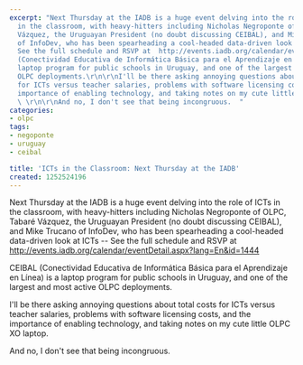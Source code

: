 ```yaml
---
excerpt: "Next Thursday at the IADB is a huge event delving into the role of ICTs
  in the classroom, with heavy-hitters including Nicholas Negroponte of OLPC, Tabaré
  Vázquez, the Uruguayan President (no doubt discussing CEIBAL), and Mike Trucano
  of InfoDev, who has been spearheading a cool-headed data-driven look at ICTs --
  See the full schedule and RSVP at  http://events.iadb.org/calendar/eventDetail.aspx?lang=En&id=1444\r\n\r\nCEIBAL
  (Conectividad Educativa de Informática Básica para el Aprendizaje en Línea) is a
  laptop program for public schools in Uruguay, and one of the largest and most active
  OLPC deployments.\r\n\r\nI'll be there asking annoying questions about total costs
  for ICTs versus teacher salaries, problems with software licensing costs, and the
  importance of enabling technology, and taking notes on my cute little OLPC XO laptop.
  \ \r\n\r\nAnd no, I don't see that being incongruous.  "
categories:
- olpc
tags:
- negoponte
- uruguay
- ceibal

title: 'ICTs in the Classroom: Next Thursday at the IADB'
created: 1252524196
---
```

Next Thursday at the IADB is a huge event delving into the role of ICTs in the classroom, with heavy-hitters including Nicholas Negroponte of OLPC, Tabaré Vázquez, the Uruguayan President (no doubt discussing CEIBAL), and Mike Trucano of InfoDev, who has been spearheading a cool-headed data-driven look at ICTs -- See the full schedule and RSVP at  http://events.iadb.org/calendar/eventDetail.aspx?lang=En&id=1444

CEIBAL (Conectividad Educativa de Informática Básica para el Aprendizaje en Línea) is a laptop program for public schools in Uruguay, and one of the largest and most active OLPC deployments.

I'll be there asking annoying questions about total costs for ICTs versus teacher salaries, problems with software licensing costs, and the importance of enabling technology, and taking notes on my cute little OLPC XO laptop.  

And no, I don't see that being incongruous.  
